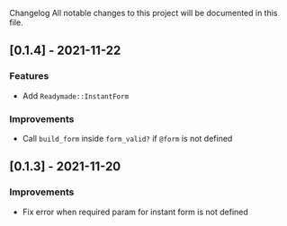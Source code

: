 Changelog
All notable changes to this project will be documented in this file.

## [0.1.4] - 2021-11-22

### Features

* Add `Readymade::InstantForm`

### Improvements

* Call `build_form` inside `form_valid?` if `@form` is not defined

## [0.1.3] - 2021-11-20

### Improvements

* Fix error when required param for instant form is not defined
